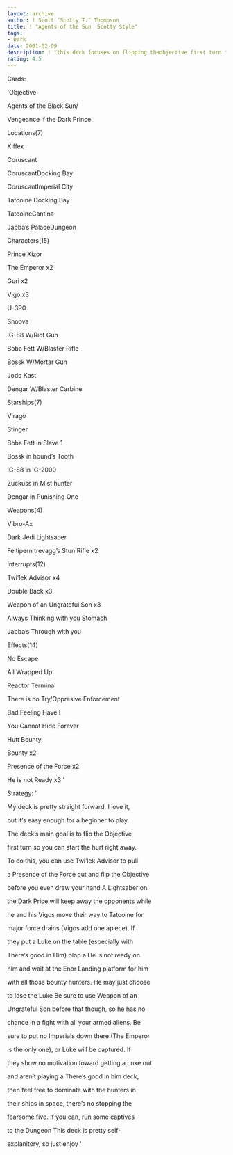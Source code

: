 ```yaml
---
layout: archive
author: ! Scott "Scotty T." Thompson
title: ! "Agents of the Sun  Scotty Style"
tags:
- Dark
date: 2001-02-09
description: ! "this deck focuses on flipping theobjective first turn to start hurting card intensive decks.  Powerful huntersWill soon force all opposition to grabtheir ankles for some nice Vigo assited drains."
rating: 4.5
---
```

Cards: 

'Objective

Agents of the Black Sun/

Vengeance if the Dark Prince


Locations(7)

Kiffex

Coruscant

CoruscantDocking Bay

CoruscantImperial City

Tatooine Docking Bay

TatooineCantina

Jabba’s PalaceDungeon


Characters(15)

Prince Xizor

The Emperor x2

Guri x2

Vigo x3

U-3P0

Snoova

IG-88 W/Riot Gun

Boba Fett W/Blaster Rifle

Bossk W/Mortar Gun

Jodo Kast

Dengar W/Blaster Carbine


Starships(7)

Virago

Stinger

Boba Fett in Slave 1

Bossk in hound’s Tooth

IG-88 in IG-2000

Zuckuss in Mist hunter

Dengar in Punishing One


Weapons(4)

Vibro-Ax

Dark Jedi Lightsaber

Feltipern trevagg’s Stun Rifle x2


Interrupts(12)

Twi’lek Advisor x4

Double Back x3

Weapon of an Ungrateful Son x3

Always Thinking with you Stomach

Jabba’s Through with you


Effects(14)

No Escape

All Wrapped Up

Reactor Terminal

There is no Try/Oppresive Enforcement

Bad Feeling Have I

You Cannot Hide Forever

Hutt Bounty

Bounty x2

Presence of the Force x2

He is not Ready x3 '

Strategy: '

My deck is pretty straight forward.  I love it, 

but it’s easy enough for a beginner to play.  

The deck’s main goal is to flip the Objective

first turn so you can start the hurt right away.

To do this, you can use Twi’lek Advisor to pull

a Presence of the Force out and flip the Objective

before you even draw your hand  A Lightsaber on

the Dark Price will keep away the opponents while 

he and his Vigos move their way to Tatooine for

major force drains (Vigos add one apiece).  If

they put a Luke on the table (especially with 

There’s good in Him) plop a He is not ready on

him and wait at the Enor Landing platform for him 

with all those bounty hunters.  He may just choose

to lose the Luke  Be sure to use Weapon of an

Ungrateful Son before that though, so he has no

chance in a fight with all your armed aliens.  Be

sure to put no Imperials down there (The Emperor

is the only one), or Luke will be captured.  If

they show no motivation toward getting a Luke out

and aren’t playing a There’s good in him deck,

then feel free to dominate with the hunters in 

their ships in space, there’s no stopping the

fearsome five.  If you can, run some captives

to the Dungeon  This deck is pretty self-

explanitory, so just enjoy '